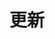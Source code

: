 # 更新
<script type="text/javascript" src="/Js/Ckplayer/ckplayer.js"></script>
<div class="video" style="width: 50rem;height: 30rem;"></div>
<script type="text/javascript">
    var videoObject = {
    		container: '.video',
    		variable: 'player',
    		video:'http://video-oss.easyswoole.com/es-orm/7.%E6%9B%B4%E6%96%B0.mp4'
    	};
    var player=new ckplayer(videoObject);
</script>
